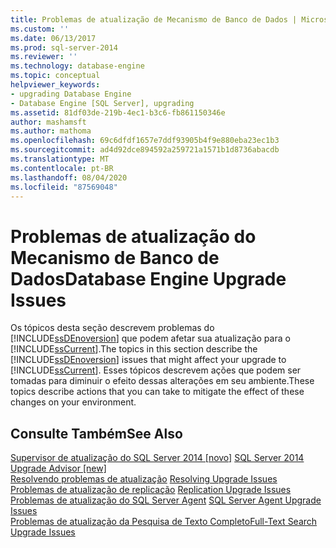 ```yaml
---
title: Problemas de atualização de Mecanismo de Banco de Dados | Microsoft Docs
ms.custom: ''
ms.date: 06/13/2017
ms.prod: sql-server-2014
ms.reviewer: ''
ms.technology: database-engine
ms.topic: conceptual
helpviewer_keywords:
- upgrading Database Engine
- Database Engine [SQL Server], upgrading
ms.assetid: 81df03de-219b-4ec1-b3c6-fb861150346e
author: mashamsft
ms.author: mathoma
ms.openlocfilehash: 69c6dfdf1657e7ddf93905b4f9e880eba23ec1b3
ms.sourcegitcommit: ad4d92dce894592a259721a1571b1d8736abacdb
ms.translationtype: MT
ms.contentlocale: pt-BR
ms.lasthandoff: 08/04/2020
ms.locfileid: "87569048"
---
```

# <a name="database-engine-upgrade-issues"></a><span data-ttu-id="33ce3-102">Problemas de atualização do Mecanismo de Banco de Dados</span><span class="sxs-lookup"><span data-stu-id="33ce3-102">Database Engine Upgrade Issues</span></span>
  <span data-ttu-id="33ce3-103">Os tópicos desta seção descrevem problemas do [!INCLUDE[ssDEnoversion](../../includes/ssdenoversion-md.md)] que podem afetar sua atualização para o [!INCLUDE[ssCurrent](../../includes/sscurrent-md.md)].</span><span class="sxs-lookup"><span data-stu-id="33ce3-103">The topics in this section describe the [!INCLUDE[ssDEnoversion](../../includes/ssdenoversion-md.md)] issues that might affect your upgrade to [!INCLUDE[ssCurrent](../../includes/sscurrent-md.md)].</span></span> <span data-ttu-id="33ce3-104">Esses tópicos descrevem ações que podem ser tomadas para diminuir o efeito dessas alterações em seu ambiente.</span><span class="sxs-lookup"><span data-stu-id="33ce3-104">These topics describe actions that you can take to mitigate the effect of these changes on your environment.</span></span>  
  
## <a name="see-also"></a><span data-ttu-id="33ce3-105">Consulte Também</span><span class="sxs-lookup"><span data-stu-id="33ce3-105">See Also</span></span>  
 <span data-ttu-id="33ce3-106">[Supervisor de atualização do SQL Server 2014 &#91;novo&#93;](sql-server-2014-upgrade-advisor.md) </span><span class="sxs-lookup"><span data-stu-id="33ce3-106">[SQL Server 2014 Upgrade Advisor &#91;new&#93;](sql-server-2014-upgrade-advisor.md) </span></span>  
 <span data-ttu-id="33ce3-107">[Resolvendo problemas de atualização](../../../2014/sql-server/install/resolving-upgrade-issues.md) </span><span class="sxs-lookup"><span data-stu-id="33ce3-107">[Resolving Upgrade Issues](../../../2014/sql-server/install/resolving-upgrade-issues.md) </span></span>  
 <span data-ttu-id="33ce3-108">[Problemas de atualização de replicação](../../../2014/sql-server/install/replication-upgrade-issues.md) </span><span class="sxs-lookup"><span data-stu-id="33ce3-108">[Replication Upgrade Issues](../../../2014/sql-server/install/replication-upgrade-issues.md) </span></span>  
 <span data-ttu-id="33ce3-109">[Problemas de atualização do SQL Server Agent](../../../2014/sql-server/install/sql-server-agent-upgrade-issues.md) </span><span class="sxs-lookup"><span data-stu-id="33ce3-109">[SQL Server Agent Upgrade Issues](../../../2014/sql-server/install/sql-server-agent-upgrade-issues.md) </span></span>  
 [<span data-ttu-id="33ce3-110">Problemas de atualização da Pesquisa de Texto Completo</span><span class="sxs-lookup"><span data-stu-id="33ce3-110">Full-Text Search Upgrade Issues</span></span>](../../../2014/sql-server/install/full-text-search-upgrade-issues.md)  
  
  
